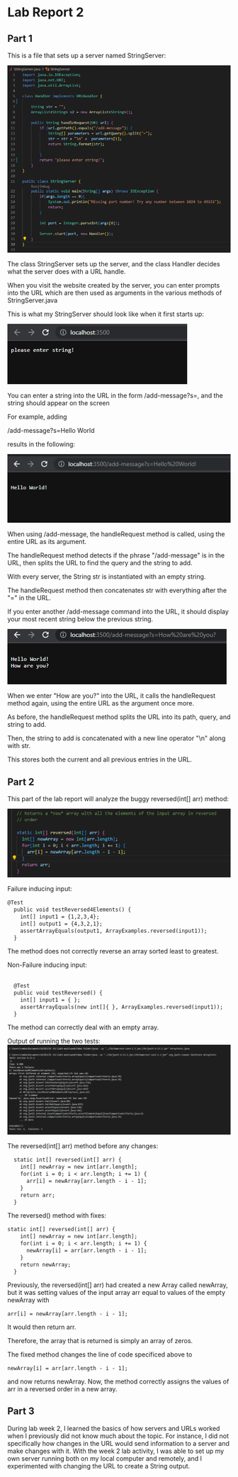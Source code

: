 # Lab Report 2

## Part 1

This is a file that sets up a server named StringServer:

![StringServer.java](StringServer.png)

The class StringServer sets up the server, and the class Handler decides what the server does with a URL handle.


When you visit the website created by the server, you can enter prompts into the URL which are then used as arguments in the various methods of StringServer.java

This is what my StringServer should look like when it first starts up:

![local host without prompts](please_enter_string.png)

You can enter a string into the URL in the form /add-message?s=<insert string here>, and the string should appear on the screen

For example, adding

/add-message?s=Hello World 


results in the following:

![](Hello_World.png)


When using /add-message, the handleRequest method is called, using the entire URL as its argument.


The handleRequest method detects if the phrase "/add-message" is in the URL, then splits the URL to find the query and the string to add. 

With every server, the String str is instantiated with an empty string.


The handleRequest method then concatenates str with everything after the "=" in the URL.

If you enter another /add-message command into the URL, it should display your most recent string below the previous string.

![](How_are_you.png)

When we enter "How are you?" into the URL, it calls the handleRequest method again, using the entire URL as the argument once more.

As before, the handleRequest method splits the URL into its path, query, and string to add. 

Then, the string to add is concatenated with a new line operator "\n" along with str. 

This stores both the current and all previous entries in the URL. 



## Part 2

This part of the lab report will analyze the buggy reversed(int[] arr) method:

![](Buggy_reversed.png)



Failure inducing input:
```
@Test
  public void testReversed4Elements() {
    int[] input1 = {1,2,3,4};
    int[] output1 = {4,3,2,1};
    assertArrayEquals(output1, ArrayExamples.reversed(input1));
  }

```

The method does not correctly reverse an array sorted least to greatest.


Non-Failure inducing input:

```

  @Test
  public void testReversed() {
    int[] input1 = { };
    assertArrayEquals(new int[]{ }, ArrayExamples.reversed(input1));
  }

  ```

The method can correctly deal with an empty array.


Output of running the two tests:
![](symptom.png)


The reversed(int[] arr) method before any changes:

```
  static int[] reversed(int[] arr) {
    int[] newArray = new int[arr.length];
    for(int i = 0; i < arr.length; i += 1) {
      arr[i] = newArray[arr.length - i - 1];
    }
    return arr;
  }

```

The reversed() method with fixes:
```
static int[] reversed(int[] arr) {
    int[] newArray = new int[arr.length];
    for(int i = 0; i < arr.length; i += 1) {
      newArray[i] = arr[arr.length - i - 1];
    }
    return newArray;
  }
```

Previously, the reversed(int[] arr) had created a new Array called newArray, but it was setting values of the input array arr equal to values of the empty newArray with
```
arr[i] = newArray[arr.length - i - 1];
```
It would then return arr.

Therefore, the array that is returned is simply an array of zeros.

The fixed method changes the line of code specificed above to

```
newArray[i] = arr[arr.length - i - 1];
```

and now returns newArray. Now, the method correctly assigns the values of arr in a reversed order in a new array. 

## Part 3
During lab week 2, I learned the basics of how servers and URLs worked when I previously did not know much about the topic. For instance, I did not specifically how changes in the URL would send information to a server and make changes with it. With the week 2 lab activity, I was able to set up my own server running both on my local computer and remotely, and I experimented with changing the URL to create a String output.